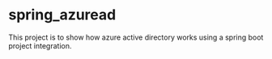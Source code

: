 # spring_azuread
This project is to show how azure active directory works using a spring boot project integration.
